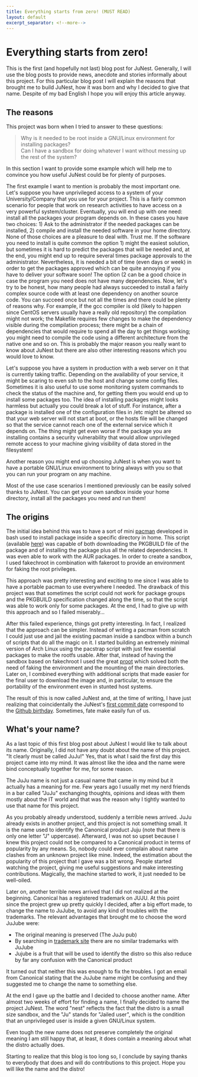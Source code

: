 ```yaml
---
title: Everything starts from zero! (MUST READ)
layout: default
excerpt_separator: <!--more-->
---
```


Everything starts from zero!
==============
This is the first (and hopefully not last) blog post for
JuNest. Generally, I will use the blog posts to provide news, anecdote
and stories informally about this project. For this particular blog post
I will explain the reasons that brought me to build JuNest, how it was born
and why I decided to give that name. Despite of my bad English
I hope you will enjoy this article anyway.

The reasons
-----------

This project was born when I tried to answer to these questions:

>Why is it needed to be root inside a GNU/Linux environment for installing packages?  
>Can I have a sandbox for doing whatever I want without messing up the rest of the system?

In this section I want to provide some example which
will help me to convince you how useful JuNest could be for plenty of purposes.

The first example I want to mention is probably the most important one.
Let's suppose you have unprivileged access to a system of your
University/Company that you use for your project. This is a fairly common
scenario for people that work on research activities to have access on a very
powerful system/cluster. Eventually, you will end up with one need: install all the packages
your program depends on.
In these cases you have two choices: 1) Ask to the administrator if the needed
packages can be installed, 2) compile and install the needed software in your home directory.
None of those choices are a pleasure to deal with. Trust me. If the software
you need to install is quite common the option 1) might the easiest solution,
but sometimes it is hard to predict the packages that will be needed and, at the end,
you might end up to require several times package approvals to the administrator.
Nevertheless, it is needed a bit of time (even days or week) in order
to get the packages approved which can be quite annoying if you have to
deliver your software soon!
The option (2 can be a good choice in case the program you need does not have
many dependencies. Now, let's try to be honest, how many people had always
succeeded to install a fairly complex source code with at least one dependency
on another source code. You can succeed once but not all the times
and there could be plenty of reasons why.
For example, if the gcc compiler is old (likely to happen since
CentOS servers usually have a really old repository)
the compilation might not work; the Makefile requires few changes to make
the dependency visible during the compilation process; there might be a chain
of dependencies that would require to spend all the day to get things working;
you might need to compile the code using a different architecture from the
native one and so on.
This is probably the major reason you really want to know about JuNest but
there are also other interesting reasons which you would love to know.

Let's suppose you have a system in production with a web server on it that is
currently taking traffic. Depending on the availability of your service, it
might be scaring to even ssh to the host and change some config files.
Sometimes it is also useful to use some monitoring system
commands to check the status of the machine and, for getting them you would
end up to install some packages too. The idea of installing packages might looks
harmless but actually you could break a lot of stuff. For instance, after a package
is installed one of the configuration files in /etc might be altered so that
your web server will not start at boot, or the hosts file will be changed so
that the service cannot reach one of the external service which it depends on.
The thing might get even worse if the package you are installing contains a
security vulnerability that would allow unprivileged remote access to your machine
giving visibility of data stored in the filesystem!

Another reason you might end up choosing JuNest is when you want to have
a portable GNU/Linux environment to bring always with you so that you can run
your program on any machine.

Most of the use case scenarios I mentioned previously can be easily solved thanks
to JuNest. You can get your own sandbox inside your home directory, install all
the packages you need and run them!

The origins
-----------

The initial idea behind this was to have a sort of mini
[pacman](https://wiki.archlinux.org/index.php/Pacman) developed in bash
used to install package inside a specific directory in home.
This script (available [here](https://github.com/fsquillace/juju-old)) was
capable of both downloading the PKGBUILD file of the package and
of installing the package plus all the related dependencies. It was even able
to work with the AUR packages.
In order to create a sandbox, I used fakechroot in combination with
fakeroot to provide an environment for faking the root privileges.

This approach was pretty interesting and exciting to me since I was able to
have a portable pacman to use everywhere I needed. The drawback of this project
was that sometimes the script could not work for package groups and the PKGBUILD
specification changed along the time, so that the script was able to work only
for some packages. At the end, I had to give up with this approach and so
I failed miserably...

After this failed experience, things got pretty interesting.
In fact, I realized that the approach can be simpler. Instead of writing a pacman
from scratch I could just use and jail the existing pacman inside a sandbox
within a bunch of scripts that do all the magic on it. I started building an
extremely minimal version of Arch Linux using the pacstrap script with just
few essential packages to make the rootfs usable. After that, instead of having
the sandbox based on fakechroot I used the great [proot](http://proot.me/) which
solved both the need of faking the environment and the mounting of
the main directories.
Later on, I combined everything with additional scripts that made easier for
the final user to download the image and, in particular, to ensure
the portability of the environment even in stunted host systems.

The result of this is now called JuNest and, at the time of writing, I have
just realizing that coincidentally the JuNest's
[first commit date](https://github.com/fsquillace/junest/commit/397d941141d4b5be96a1f0a93cf44fd78528a3a6) correspond to the
[Github birthday](http://tom.preston-werner.com/2008/10/18/how-i-turned-down-300k.html).
Sometimes, fate make easily fun of us.

What's your name?
-----------

As a last topic of this first blog post about JuNest I would like to talk about
its name. Originally, I did not have any doubt about the name of this project.
"It clearly must be called JuJu!" Yes, that is what I said the first day this
project came into my mind. It was almost like the idea and the name were bind
conceptually together for me, for some reason.

The JuJu name is not just a casual name that came in my mind but it actually
has a meaning for me. Few years ago I usually met my nerd friends in a bar
called "JuJu" exchanging thoughts, opinions and ideas with them mostly
about the IT world and that was the reason why I tightly wanted to use that
name for this project.

As you probably already understood, suddenly a terrible news arrived.
JuJu already exists in another project, and this project is not something
small. It is the name used to identify the Canonical product Juju (note that
there is only one letter "J" uppercase). Afterward, I was not so upset because I
knew this project could not be compared to a Canonical product in
terms of popularity by any means. So, nobody could ever complain
about name clashes from an unknown project like mine. Indeed, the estimation
about the popularity of this project that I gave was a bit wrong. People
started watching the project, giving me useful suggestions and make interesting
contributions. Magically, the machine started to work, it just needed
to be well-oiled.

Later on, another terrible news arrived that I did not realized at the beginning.
Canonical has a registered trademark on JUJU.
At this point since the project grew up pretty quickly I decided, after a big
effort made, to change the name to JuJube, to avoid any kind of troubles
with the trademarks. The relevant advantages that brought me to choose
the word JuJube were:

- The original meaning is preserved (The JuJu pub)
- By searching in [trademark site](https://www.ipo.gov.uk/tmtext.htm) there are no similar trademarks with JuJube
- Jujube is a fruit that will be used to identify the distro so this also reduce by far any confusion with the Canonical product

It turned out that neither this was enough to fix the troubles. I got an email
from Canonical stating that the JuJube name might be confusing and they
suggested me to change the name to something else.

At the end I gave up the battle and I decided to choose another name. After
almost two weeks of effort for finding a name, I finally decided to name the
project JuNest. The word "nest" reflects the fact that the distro is a small
size sandbox, and the "Ju" stands for "Jailed user", which is the condition
that an unprivileged user is inside a given GNU/Linux system.

Even tough the new name does not preserve completely the original meaning
I am still happy that, at least, it does contain a meaning about what the
distro actually does.

Starting to realize that this blog is too long so, I conclude by saying thanks to
everybody that does and will do contributions to this project. Hope you will
like the name and the distro!
